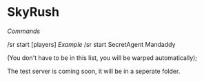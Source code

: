 # SkyRush

*Commands*

/sr start [players]
*Example*
/sr start SecretAgent Mandaddy 

(You don't have to be in this list, you will be warped automatically);


The test server is coming soon, it will be in a seperate folder.
